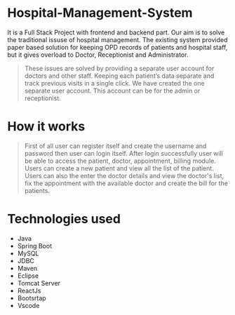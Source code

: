 # Hospital-Management-System
It is a Full Stack Project with frontend and backend part.
Our aim is to solve the traditional issuse of hospital management. The existing system provided paper based solution for keeping OPD records of patients and hospital staff, but it gives overload to Doctor, Receptionist and Administrator. 
> These issues are solved by providing a separate user account for doctors and other staff. Keeping each patient’s data separate and track previous visits in a single click. We have created the one separate user account. This account can be for the admin or receptionist.

# How it works

> First of all user can register itself and create the username and password then user can login itself.
> After login successfully user will be able to access the patient, doctor, appointment, billing module.
> Users can create a new patient and view all the list of the patient. Users can also the enter the doctor details and view the doctor's list, fix the appointment with the available doctor and create the bill for the patients.

# Technologies used
* Java
* Spring Boot
* MySQL
* JDBC
* Maven
* Eclipse
* Tomcat Server
* ReactJs 
* Bootsrtap
* Vscode
